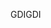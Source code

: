 <span data-ttu-id="34a3e-101">GDI</span><span class="sxs-lookup"><span data-stu-id="34a3e-101">GDI</span></span>